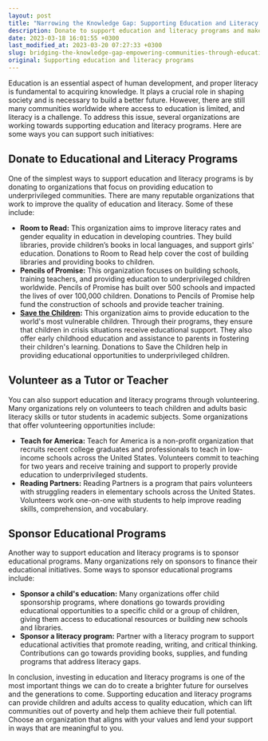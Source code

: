 ```yaml
---
layout: post
title: "Narrowing the Knowledge Gap: Supporting Education and Literacy Initiatives"
description: Donate to support education and literacy programs and make a difference in the lives of students and communities in need.
date: 2023-03-18 16:01:55 +0300
last_modified_at: 2023-03-20 07:27:33 +0300
slug: bridging-the-knowledge-gap-empowering-communities-through-education-and-literacy-programs
original: Supporting education and literacy programs
---
```

Education is an essential aspect of human development, and proper literacy is fundamental to acquiring knowledge. It plays a crucial role in shaping society and is necessary to build a better future. However, there are still many communities worldwide where access to education is limited, and literacy is a challenge. To address this issue, several organizations are working towards supporting education and literacy programs. Here are some ways you can support such initiatives:

## Donate to Educational and Literacy Programs

One of the simplest ways to support education and literacy programs is by donating to organizations that focus on providing education to underprivileged communities. There are many reputable organizations that work to improve the quality of education and literacy. Some of these include:

* **Room to Read:** This organization aims to improve literacy rates and gender equality in education in developing countries. They build libraries, provide children’s books in local languages, and support girls' education. Donations to Room to Read help cover the cost of building libraries and providing books to children.
* **Pencils of Promise:** This organization focuses on building schools, training teachers, and providing education to underprivileged children worldwide. Pencils of Promise has built over 500 schools and impacted the lives of over 100,000 children. Donations to Pencils of Promise help fund the construction of schools and provide teacher training.
* **[Save the Children](/children-s-charities/making-a-difference-donate-to-save-the-children-to-support-their-lifesaving-programs-for-children.html):** This organization aims to provide education to the world's most vulnerable children. Through their programs, they ensure that children in crisis situations receive educational support. They also offer early childhood education and assistance to parents in fostering their children's learning. Donations to Save the Children help in providing educational opportunities to underprivileged children.

## Volunteer as a Tutor or Teacher

You can also support education and literacy programs through volunteering. Many organizations rely on volunteers to teach children and adults basic literacy skills or tutor students in academic subjects. Some organizations that offer volunteering opportunities include:

* **Teach for America:** Teach for America is a non-profit organization that recruits recent college graduates and professionals to teach in low-income schools across the United States. Volunteers commit to teaching for two years and receive training and support to properly provide education to underprivileged students.
* **Reading Partners:** Reading Partners is a program that pairs volunteers with struggling readers in elementary schools across the United States. Volunteers work one-on-one with students to help improve reading skills, comprehension, and vocabulary.

## Sponsor Educational Programs

Another way to support education and literacy programs is to sponsor educational programs. Many organizations rely on sponsors to finance their educational initiatives. Some ways to sponsor educational programs include:

* **Sponsor a child's education:** Many organizations offer child sponsorship programs, where donations go towards providing educational opportunities to a specific child or a group of children, giving them access to educational resources or building new schools and libraries.
* **Sponsor a literacy program:** Partner with a literacy program to support educational activities that promote reading, writing, and critical thinking. Contributions can go towards providing books, supplies, and funding programs that address literacy gaps.

In conclusion, investing in education and literacy programs is one of the most important things we can do to create a brighter future for ourselves and the generations to come. Supporting education and literacy programs can provide children and adults access to quality education, which can lift communities out of poverty and help them achieve their full potential. Choose an organization that aligns with your values and lend your support in ways that are meaningful to you.